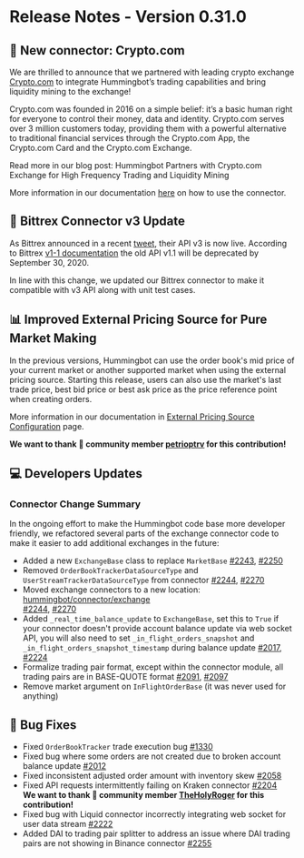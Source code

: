 # Release Notes - Version 0.31.0

## 🔗 New connector: Crypto.com

We are thrilled to announce that we partnered with leading crypto exchange [Crypto.com](https://crypto.com/exchange) to integrate Hummingbot’s trading capabilities and bring liquidity mining to the exchange!

Crypto.com was founded in 2016 on a simple belief: it’s a basic human right for everyone to control their money, data and identity. Crypto.com serves over 3 million customers today, providing them with a powerful alternative to traditional financial services through the Crypto.com App, the Crypto.com Card and the Crypto.com Exchange.

Read more in our blog post: Hummingbot Partners with Crypto.com Exchange for High Frequency Trading and Liquidity Mining

More information in our documentation [here](https://docs.hummingbot.io/exchanges/crypto-com/) on how to use the connector.


## 🔗 Bittrex Connector v3 Update

As Bittrex announced in a recent [tweet](https://twitter.com/BittrexExchange/status/1273408336214491136), their API v3 is now live. According to Bittrex [v1-1 documentation](https://bittrex.github.io/api/v1-1) the old API v1.1 will be deprecated by September 30, 2020.

In line with this change, we updated our Bittrex connector to make it compatible with v3 API along with unit test cases.


## 📊 Improved External Pricing Source for Pure Market Making

In the previous versions, Hummingbot can use the order book's mid price of your current market or another supported market when using the external pricing source. Starting this release, users can also use the market's last trade price, best bid price or best ask price as the price reference point when creating orders.

More information in our documentation in [External Pricing Source Configuration](/strategy-configs/external-price-source/) page.

**We want to thank 🙏 community member [petrioptrv](https://github.com/petioptrv) for this contribution!**


## 💻 Developers Updates

### Connector Change Summary

In the ongoing effort to make the Hummingbot code base more developer friendly, we refactored several parts of the exchange connector code to make it easier to add additional exchanges in the future:

* Added a new `ExchangeBase` class to replace `MarketBase` [#2243](https://github.com/hummingbot/hummingbot/issues/2243), [#2250](https://github.com/hummingbot/hummingbot/pull/2250)
* Removed `OrderBookTrackerDataSourceType` and `UserStreamTrackerDataSourceType` from connector [#2244](https://github.com/hummingbot/hummingbot/issues/2244), [#2270](https://github.com/hummingbot/hummingbot/pull/2270)
* Moved exchange connectors to a new location: [hummingbot/connector/exchange](https://github.com/hummingbot/hummingbot/tree/development/hummingbot/connector/exchange)</br>[#2244](https://github.com/hummingbot/hummingbot/issues/2244), [#2270](https://github.com/hummingbot/hummingbot/pull/2270)
* Added `_real_time_balance_update` to `ExchangeBase`, set this to `True` if your connector doesn't provide account balance 
update via web socket API, you will also need to set `_in_flight_orders_snapshot` and `_in_flight_orders_snapshot_timestamp` 
during balance update [#2017](https://github.com/hummingbot/hummingbot/issues/2017), [#2224](https://github.com/hummingbot/hummingbot/pull/2224)
* Formalize trading pair format, except within the connector module, all trading pairs are in BASE-QUOTE format [#2091](https://github.com/hummingbot/hummingbot/issues/2091), [#2097](https://github.com/hummingbot/hummingbot/pull/2097)
* Remove market argument on `InFlightOrderBase` (it was never used for anything)


## 🐞 Bug Fixes

* Fixed `OrderBookTracker` trade execution bug [#1330](https://github.com/hummingbot/hummingbot/issues/1330)
* Fixed bug where some orders are not created due to broken account balance update [#2012](https://github.com/hummingbot/hummingbot/issues/2012)
* Fixed inconsistent adjusted order amount with inventory skew [#2058](https://github.com/hummingbot/hummingbot/issues/2058)
* Fixed API requests intermittently failing on Kraken connector [#2204](https://github.com/hummingbot/hummingbot/issues/2204) </br> **We want to thank 🙏 community member [TheHolyRoger](https://github.com/TheHolyRoger) for this contribution!**
* Fixed bug with Liquid connector incorrectly integrating web socket for user data stream [#2222](https://github.com/hummingbot/hummingbot/issues/2222)
* Added DAI to trading pair splitter to address an issue where DAI trading pairs are not showing in Binance connector [#2255](https://github.com/hummingbot/hummingbot/issues/2255)